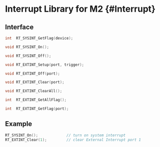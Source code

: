 # Interrupt Library for M2  {#Interrupt}

## Interface

```C
int  RT_SYSINT_GetFlag(device);

void RT_SYSINT_On();

void RT_SYSINT_Off();

void RT_EXTINT_Setup(port, trigger);

void RT_EXTINT_Off(port);

void RT_EXTINT_Clear(port);

void RT_EXTINT_ClearAll();

int  RT_EXTINT_GetAllFlag();

int  RT_EXTINT_GetFlag(port);
```

## Example

```C
RT_SYSINT_On();             // turn on system interrupt
RT_EXTINT_Clear(1);         // clear External Interrupt port 1
```
